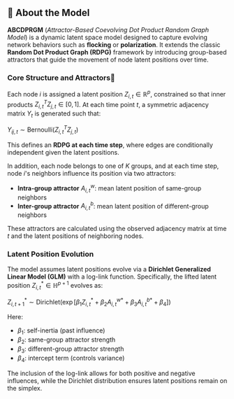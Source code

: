 ## 📘 About the Model

**ABCDPRGM** (*Attractor-Based Coevolving Dot Product Random Graph Model*) is a dynamic latent space model designed to capture evolving network behaviors such as **flocking** or **polarization**. It extends the classic **Random Dot Product Graph (RDPG)** framework by introducing group-based attractors that guide the movement of node latent positions over time.

### Core Structure and Attractors🧲

Each node $i$ is assigned a latent position $Z_{i,t} \in \mathbb{R}^p$, constrained so that inner products $Z_{i,t}^T Z_{j,t} \in [0, 1]$. At each time point $t$, a symmetric adjacency matrix $Y_t$ is generated such that:

$Y_{ij,t} \sim \text{Bernoulli}(Z_{i,t}^T Z_{j,t})$

This defines an **RDPG at each time step**, where edges are conditionally independent given the latent positions.

In addition, each node belongs to one of $K$ groups, and at each time step, node $i$'s neighbors influence its position via two attractors:
- **Intra-group attractor** $A^w_{i,t}$: mean latent position of same-group neighbors
- **Inter-group attractor** $A^b_{i,t}$: mean latent position of different-group neighbors

These attractors are calculated using the observed adjacency matrix at time $t$ and the latent positions of neighboring nodes.

### Latent Position Evolution

The model assumes latent positions evolve via a **Dirichlet Generalized Linear Model (GLM)** with a log-link function. Specifically, the lifted latent position $Z^*_{i,t} \in \mathbb{H}^{p+1}$ evolves as:

$Z^*_{i,t+1} \sim \text{Dirichlet}\left( \exp\left[\beta_1 Z^*_{i,t} + \beta_2 A^{w*}_{i,t} + \beta_3 A^{b*}_{i,t} + \beta_4 \right] \right)$

Here:
- $\beta_1$: self-inertia (past influence)
- $\beta_2$: same-group attractor strength
- $\beta_3$: different-group attractor strength
- $\beta_4$: intercept term (controls variance)

The inclusion of the log-link allows for both positive and negative influences, while the Dirichlet distribution ensures latent positions remain on the simplex.